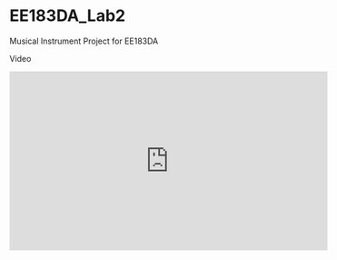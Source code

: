 # EE183DA_Lab2
Musical Instrument Project for EE183DA

Video
<iframe width="560" height="315" src="https://www.youtube.com/embed/X764AlUlYuk" frameborder="0" allowfullscreen></iframe>
